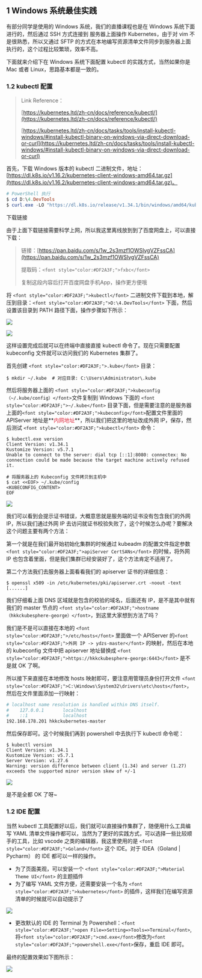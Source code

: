 ## 1 Windows 系统最佳实践
有部分同学是使用的 Windows 系统，我们的直播课程也是在 Windows 系统下面进行的，然后通过 SSH 方式连接到 服务器上面操作 Kubernetes，由于对 vim 不是很熟悉，所以又通过 SFTP 的方式在本地编写资源清单文件同步到服务器上面执行的，这个过程比较繁琐，效率不高。

下面就来介绍下在 Windows 系统下面配置 kubectl 的实践方式，当然如果你是 Mac 或者 Linux，思路基本都是一致的。

### 1.2 kubectl 配置
> Link Reference：
>
> [https://kubernetes.ltd/zh-cn/docs/reference/kubectl/](https://kubernetes.ltd/zh-cn/docs/reference/kubectl/)
>
> [https://kubernetes.ltd/zh-cn/docs/tasks/tools/install-kubectl-windows/#install-kubectl-binary-on-windows-via-direct-download-or-curl](https://kubernetes.ltd/zh-cn/docs/tasks/tools/install-kubectl-windows/#install-kubectl-binary-on-windows-via-direct-download-or-curl)
>

首先，下载 Windows 版本的 kubectl 二进制文件，地址：[https://dl.k8s.io/v1.16.2/kubernetes-client-windows-amd64.tar.gz](https://dl.k8s.io/v1.16.2/kubernetes-client-windows-amd64.tar.gz)。

```powershell
# PowerShell 执行
$ cd D:\4.DevTools
$ curl.exe -LO "https://dl.k8s.io/release/v1.34.1/bin/windows/amd64/kubectl.exe"
```

下载链接

由于上面下载链接需要科学上网，所以我这里离线放到到了百度网盘上，可以直接下载：

> 链接：[https://pan.baidu.com/s/1w_2s3mzf1OWSlvgVZFssCA](https://pan.baidu.com/s/1w_2s3mzf1OWSlvgVZFssCA)
>
> 提取码：`<font style="color:#DF2A3F;">fxbc</font>`
>
> 复制这段内容后打开百度网盘手机App，操作更方便哦
>

将 `<font style="color:#DF2A3F;">kubectl</font>`<font style="color:#DF2A3F;"> </font>二进制文件下载到本地，解压到目录：`<font style="color:#DF2A3F;">D:\4.DevTools</font>` 下面，然后设置该目录到 PATH 路径下面，操作步骤如下所示：

![](https://cdn.nlark.com/yuque/0/2025/png/2555283/1761927492550-85f09f93-0936-456d-8117-8a8b5419e475.png)

![](https://cdn.nlark.com/yuque/0/2025/png/2555283/1761927443844-f1492fce-ef2d-444a-aa3d-e1aa3371602c.png)

这样设置完成后就可以在终端中直接直接 kubectl 命令了。现在只需要配置 kubeconfig 文件就可以访问我们的 Kubernetes 集群了。

首先创建 `<font style="color:#DF2A3F;">.kube</font>` 目录：

```shell
$ mkdir ~/.kube  # 对应目录: C:\Users\Administrator\.kube
```

然后将服务器上面的 `<font style="color:#DF2A3F;">kubeconfig（~/.kube/config）</font>`文件复制到 Windows 下面的 `<font style="color:#DF2A3F;">~/.kube</font>` 目录下面，但是需要注意的是服务器上面的`<font style="color:#DF2A3F;">kubeconfig</font>`配置文件里面的 APIServer 地址是**<font style="color:#DF2A3F;">内网地址</font>**，所以我们把这里的地址改成外网 IP，保存，然后测试 `<font style="color:#DF2A3F;">kubectl</font>` 命令：

```shell
$ kubectl.exe version
Client Version: v1.34.1
Kustomize Version: v5.7.1
Unable to connect to the server: dial tcp [::1]:8080: connectex: No connection could be made because the target machine actively refused it.

# 将服务器上的 Kubeconfig 文件拷贝到主机中
$ cat <<EOF> ~/.kube/config
<KUBECONFIG_CONTENT>
EOF
```

![](https://cdn.nlark.com/yuque/0/2025/png/2555283/1761927979367-1942071b-da5a-4a28-8458-b1fc64b1bd02.png)

我们可以看到会提示证书错误，大概意思就是服务端的证书没有包含我们的外网 IP，所以我们通过外网 IP 去访问就证书校验失败了，这个时候怎么办呢？要解决这个问题主要有两个方法：

第一个就是在我们最开始初始化集群的时候通过 kubeadm 的配置文件指定参数 `<font style="color:#DF2A3F;">apiServer CertSANs</font>` 的时候，将外网 IP 也包含着里面，但是我们集群已经安装好了，这个方法肯定不适用了。

第二个方法我们去服务器上面看看我们的 apiserver 证书的详细信息：

```shell
$ openssl x509 -in /etc/kubernetes/pki/apiserver.crt -noout -text
[......]
```

我们仔细看上面 DNS 区域就是包含的校验的域名，后面还有 IP，是不是其中就有我们的 master 节点的 `<font style="color:#DF2A3F;">hostname（hkkckubesphere-george）</font>`，到这里大家想到方法了吗？

我们是不是可以直接在本地的 `<font style="color:#DF2A3F;">/etc/hosts</font>` 里面做一个 APIServer 的`<font style="color:#DF2A3F;">外网 IP -> ydzs-master</font>` 的映射，然后在本地的 kubeconfig 文件中把 apiserver 地址替换成 `<font style="color:#DF2A3F;">https://hkkckubesphere-george:6443</font>` 是不是就 OK 了啊。

所以接下来直接在本地修改 hosts 映射即可，要注意用管理员身份打开文件 `<font style="color:#DF2A3F;">C:\Windows\System32\drivers\etc\hosts</font>`，然后在文件里面添加一行映射：

```bash
# localhost name resolution is handled within DNS itself.
#    127.0.0.1       localhost
#    ::1             localhost
192.168.178.201 hkkckubernetes-master
```

然后保存即可。这个时候我们再到 powershell 中去执行下 kubectl 命令呢：

```shell
$ kubectl version
Client Version: v1.34.1
Kustomize Version: v5.7.1
Server Version: v1.27.6
Warning: version difference between client (1.34) and server (1.27) exceeds the supported minor version skew of +/-1
```

![](https://cdn.nlark.com/yuque/0/2025/png/2555283/1761928051417-b3050b94-6b0f-47e7-b663-1081e4d73f5e.png)

是不是全都 OK 了呀~

### 1.2 IDE 配置
当然 kubectl 工具配置好以后，我们就可以直接操作集群了，随便用什么工具编写 YAML 清单文件操作都可以，当然为了更好的实践方式，可以选择一些比较顺手的工具，比如 vscode 之类的编辑器，我这里使用的是 `<font style="color:#DF2A3F;">Goland</font>`<font style="color:#DF2A3F;"> </font>这个 IDE。对于 IDEA（Goland | Pycharm） 的 IDE 都可以一样的操作。

+ 为了页面美观，可以安装一个 `<font style="color:#DF2A3F;">Material Theme UI</font>` 的主题插件
+ 为了编写 YAML 文件方便，还需要安装一个名为 `<font style="color:#DF2A3F;">kubernetes</font>`<font style="color:#DF2A3F;"> </font>的插件，这样我们在编写资源清单的时候就可以自动提示了

![](https://cdn.nlark.com/yuque/0/2025/png/2555283/1761926766646-fbb61bea-0a84-4876-b55c-758aa45db44d.png)

+ 更改默认的 IDE 的 Terminal 为 Powershell：`<font style="color:#DF2A3F;">open File=>Setting=>Tools=>Terminal</font>`, 将`<font style="color:#DF2A3F;">cmd.exe</font>`修改为`<font style="color:#DF2A3F;">powershell.exe</font>`保存，重启 IDE 即可。

最终的配置效果如下图所示：

![](https://cdn.nlark.com/yuque/0/2025/png/2555283/1761928343470-d64e2338-200c-46c4-b0fb-a3dec073ae27.png)

